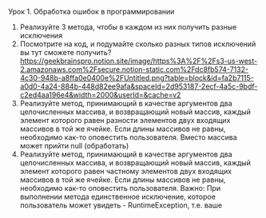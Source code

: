 Урок 1. Обработка ошибок в программировании

1. Реализуйте 3 метода, чтобы в каждом из них получить разные исключения
2. Посмотрите на код, и подумайте сколько разных типов исключений вы тут сможете получить? https://geekbrainspro.notion.site/image/https%3A%2F%2Fs3-us-west-2.amazonaws.com%2Fsecure.notion-static.com%2Fdc8fb574-7132-4c30-948b-a8ffa0e0400e%2FUntitled.png?table=block&id=fa2b7115-a0d0-4a24-884b-448d82ee9afa&spaceId=2d953187-2ecf-4a5c-9bdf-c2ed4aa196e4&width=2000&userId=&cache=v2
3. Реализуйте метод, принимающий в качестве аргументов два целочисленных массива, и возвращающий новый массив, каждый элемент которого равен разности элементов двух входящих массивов в той же ячейке. Если длины массивов не равны, необходимо как-то оповестить пользователя. Вместо массива может прийти null (обработать)
4. Реализуйте метод, принимающий в качестве аргументов два целочисленных массива, и возвращающий новый массив, каждый элемент которого равен частному элементов двух входящих массивов в той же ячейке. Если длины массивов не равны, необходимо как-то оповестить пользователя. Важно: При выполнении метода единственное исключение, которое пользователь может увидеть - RuntimeException, т.е. ваше